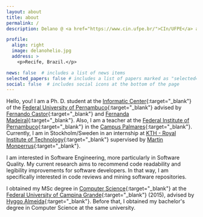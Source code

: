 ```yaml
---
layout: about
title: about
permalink: /
description: Delano @ <a href="https://www.cin.ufpe.br/">CIn/UFPE</a> and <a href="#">Palmares/IFPE</a>

profile:
  align: right
  image: delanohelio.jpg
  address: >
    <p>Recife, Brazil.</p>

news: false  # includes a list of news items
selected_papers: false # includes a list of papers marked as "selected={true}"
social: false  # includes social icons at the bottom of the page
---
```


Hello, you! I am a Ph. D. student at the [Informatic Center](https://www.cin.ufpe.br/){:target="\_blank"} of the [Federal University of Pernambuco](https://www.ufpe.br/){:target="\_blank"}
advised by [Fernando Castor](https://sites.google.com/a/cin.ufpe.br/castor/){:target="\_blank"} and [Fernanda Madeiral](https://fermadeiral.github.io/){:target="\_blank"}. 
Also, I am a teacher at the [Federal Institute of Pernambuco](https://www.ifpe.edu.br/){:target="\_blank"} in the [Campus Palmares](https://www.palmares.ifpe.edu.br/){:target="\_blank"}. 
Currently, I am in Stockholm/Sweden in an internship at [KTH - Royal Institute of Technology](https://www.kth.se/en){:target="\_blank"} supervised by [Martin Monperrus](https://www.monperrus.net/martin/){:target="\_blank"}. 

I am interested in Software Engineering, more particularly in Software Quality. My current research aims to recommend code readability and legibility improvements for software developers. 
In that way, I am specifically interested in code reviews and mining software repositories.

I obtained my MSc degree in [Computer Science](http://computacao.ufcg.edu.br/){:target="\_blank"} at the [Federal University of Campina Grande](https://portal.ufcg.edu.br/){:target="\_blank"} (2015), 
advised by  [Hyggo Almeida](https://hyggo.computacao.ufcg.edu.br/){:target="\_blank"}. Before that, I obtained my bachelor's degree in Computer Science at the same university.


<!--- Write your biography here. Tell the world about yourself. Link to your favorite [subreddit](http://reddit.com){:target="\_blank"}. You can put a picture in, too. The code is already in, just name your picture `prof_pic.jpg` and put it in the `img/` folder. -->

<!--- Put your address / P.O. box / other info right below your picture. You can also disable any these elements by editing `profile` property of the YAML header of your `_pages/about.md`. Edit `_bibliography/papers.bib` and Jekyll will render your [publications page](/al-folio/publications/) automatically. -->

<!--- Link to your social media connections, too. This theme is set up to use [Font Awesome icons](http://fortawesome.github.io/Font-Awesome/){:target="\_blank"} and [Academicons](https://jpswalsh.github.io/academicons/){:target="\_blank"}, like the ones below. Add your Facebook, Twitter, LinkedIn, Google Scholar, or just disable all of them. -->
